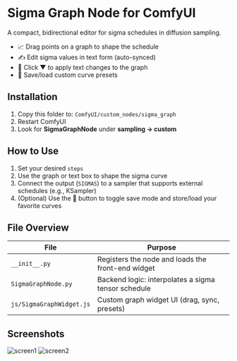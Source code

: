 # Sigma Graph Node for ComfyUI

A compact, bidirectional editor for sigma schedules in diffusion sampling.

- 📈 Drag points on a graph to shape the schedule
- ✍️ Edit sigma values in text form (auto-synced)
- 🔁 Click ▼ to apply text changes to the graph
- 💾 Save/load custom curve presets

## Installation

1. Copy this folder to: `ComfyUI/custom_nodes/sigma_graph`
2. Restart ComfyUI
3. Look for **SigmaGraphNode** under **sampling → custom**

## How to Use

1. Set your desired `steps`
2. Use the graph or text box to shape the sigma curve
3. Connect the output (`SIGMAS`) to a sampler that supports external schedules (e.g., KSampler)
4. (Optional) Use the 💾 button to toggle save mode and store/load your favorite curves

## File Overview

| File                     | Purpose                                              |
|--------------------------|------------------------------------------------------|
| `__init__.py`            | Registers the node and loads the front-end widget    |
| `SigmaGraphNode.py`      | Backend logic: interpolates a sigma tensor schedule  |
| `js/SigmaGraphWidget.js` | Custom graph widget UI (drag, sync, presets)         |

## Screenshots

![screen1](https://github.com/user-attachments/assets/5de063e7-8034-4827-b48e-308af790de91)
![screen2](https://github.com/user-attachments/assets/571a47bb-d376-48c2-9bdc-0a70eec291ea)


